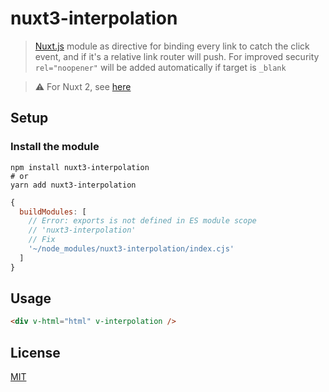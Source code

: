 # nuxt3-interpolation

> [Nuxt.js](https://github.com/nuxt/framework) module as directive for binding every link to catch the click event, and if it's a relative link router will push. For improved security `rel="noopener"` will be added automatically if target is `_blank`

> :warning: For Nuxt 2, see [here](https://github.com/daliborgogic/nuxt-interpolation)

## Setup

### Install the module
```
npm install nuxt3-interpolation
# or
yarn add nuxt3-interpolation
```

```javascript
{
  buildModules: [
    // Error: exports is not defined in ES module scope
    // 'nuxt3-interpolation' 
    // Fix
    '~/node_modules/nuxt3-interpolation/index.cjs'
  ]
}
```

## Usage

```html
<div v-html="html" v-interpolation />
```

## License

[MIT](https://opensource.org/licenses/MIT)


